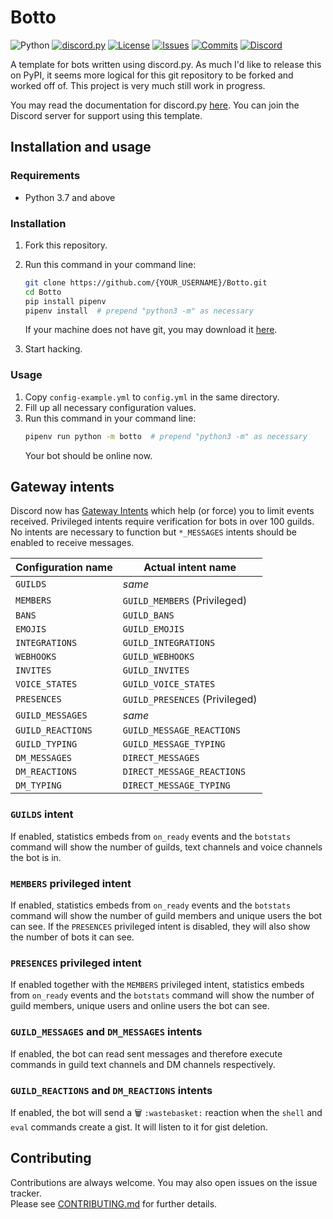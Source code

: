 # Botto

![Python][python-shield]
[![discord.py][discordpy-shield]][discordpy-url]
[![License][license-shield]][license-url]
[![Issues][issues-shield]][issues-url]
[![Commits][commits-shield]][commits-url]
[![Discord][discord-shield]][discord-url]

[python-shield]: https://img.shields.io/badge/python-3.7%20%7C%203.8-blue.svg
[discordpy-shield]: https://img.shields.io/badge/discord.py-1.6.0-g
[discordpy-url]: https://github.com/Rapptz/discord.py/tree/v1.6.0
[license-shield]: https://img.shields.io/github/license/MusicOnline/Botto
[license-url]: https://github.com/MusicOnline/Botto/blob/master/LICENSE
[issues-shield]: https://img.shields.io/github/issues/MusicOnline/Botto
[issues-url]: https://github.com/MusicOnline/Botto/issues
[commits-shield]: https://img.shields.io/github/commit-activity/m/MusicOnline/Botto
[commits-url]: https://github.com/MusicOnline/Botto/commits
[discord-shield]: https://img.shields.io/discord/470114854762577920?color=%237289DA&label=chat%2Fsupport&logo=discord&logoColor=white
[discord-url]: https://discord.gg/wp7Wxzs

A template for bots written using discord.py.
As much I'd like to release this on PyPI, it seems more logical for this git repository to be forked and worked off of.
This project is very much still work in progress.

You may read the documentation for discord.py [here](https://discordpy.readthedocs.io/en/latest/index.html).
You can join the Discord server for support using this template.

## Installation and usage

### Requirements

-   Python 3.7 and above

### Installation

1. Fork this repository.

2. Run this command in your command line:

    ```bash
    git clone https://github.com/{YOUR_USERNAME}/Botto.git
    cd Botto
    pip install pipenv
    pipenv install  # prepend "python3 -m" as necessary
    ```

    If your machine does not have git, you may download it [here](https://git-scm.com/download/win).

3. Start hacking.

### Usage

1. Copy `config-example.yml` to `config.yml` in the same directory.
2. Fill up all necessary configuration values.
3. Run this command in your command line:
    ```bash
    pipenv run python -m botto  # prepend "python3 -m" as necessary
    ```
    Your bot should be online now.

## Gateway intents

Discord now has [Gateway Intents][gateway-intents-docs] which help (or force) you to limit events received. Privileged intents require verification for bots in over 100 guilds. No intents are necessary to function but `*_MESSAGES` intents should be enabled to receive messages.

| Configuration name | Actual intent name             |
| ------------------ | ------------------------------ |
| `GUILDS`           | _same_                         |
| `MEMBERS`          | `GUILD_MEMBERS` (Privileged)   |
| `BANS`             | `GUILD_BANS`                   |
| `EMOJIS`           | `GUILD_EMOJIS`                 |
| `INTEGRATIONS`     | `GUILD_INTEGRATIONS`           |
| `WEBHOOKS`         | `GUILD_WEBHOOKS`               |
| `INVITES`          | `GUILD_INVITES`                |
| `VOICE_STATES`     | `GUILD_VOICE_STATES`           |
| `PRESENCES`        | `GUILD_PRESENCES` (Privileged) |
| `GUILD_MESSAGES`   | _same_                         |
| `GUILD_REACTIONS`  | `GUILD_MESSAGE_REACTIONS`      |
| `GUILD_TYPING`     | `GUILD_MESSAGE_TYPING`         |
| `DM_MESSAGES`      | `DIRECT_MESSAGES`              |
| `DM_REACTIONS`     | `DIRECT_MESSAGE_REACTIONS`     |
| `DM_TYPING`        | `DIRECT_MESSAGE_TYPING`        |

[gateway-intents-docs]: https://discord.com/developers/docs/topics/gateway#gateway-intents

### `GUILDS` intent

If enabled, statistics embeds from `on_ready` events and the `botstats` command will show the number of guilds, text channels and voice channels the bot is in.

### `MEMBERS` privileged intent

If enabled, statistics embeds from `on_ready` events and the `botstats` command will show the number of guild members and unique users the bot can see. If the `PRESENCES` privileged intent is disabled, they will also show the number of bots it can see.

### `PRESENCES` privileged intent

If enabled together with the `MEMBERS` privileged intent, statistics embeds from `on_ready` events and the `botstats` command will show the number of guild members, unique users and online users the bot can see.

### `GUILD_MESSAGES` and `DM_MESSAGES` intents

If enabled, the bot can read sent messages and therefore execute commands in guild text channels and DM channels respectively.

### `GUILD_REACTIONS` and `DM_REACTIONS` intents

If enabled, the bot will send a 🗑️ `:wastebasket:` reaction when the `shell` and `eval` commands create a gist. It will listen to it for gist deletion.

## Contributing

Contributions are always welcome. You may also open issues on the issue tracker.<br>
Please see [CONTRIBUTING.md](./CONTRIBUTING.md) for further details.
